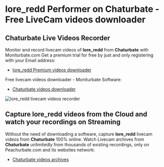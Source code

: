 # lore_redd Performer on Chaturbate - Free LiveCam videos downloader

## Chaturbate Live Videos Recorder

Monitor and record livecam videos of **lore_redd** from **Chaturbate** with Moniturbate.com
Get a premium trial for free by just and only registering with your Email address:
* [lore_redd Premium videos downloader](https://moniturbate.com/request-demo-licence-key.html)

Free livecam videos downloader - Moniturbate Software:
* [Chaturbate videos downloader](https://moniturbate.com/moniturbate-download-software.html)

![lore_redd livecam videos recorder](https://peachurnet.com/templates/moniturbate-software.png)


## Capture lore_redd videos from the Cloud and watch your recordings on Streaming

Without the need of downloading a software, capture **lore_redd** livecam videos from **Chaturbate** 100% online.
Watch Livecam archives from **Chaturbate** unlimitedly from thousands of existing recordings, only on Peachurbate.com and its websites network:
* [Chaturbate videos archives](https://peachurnet.com/)